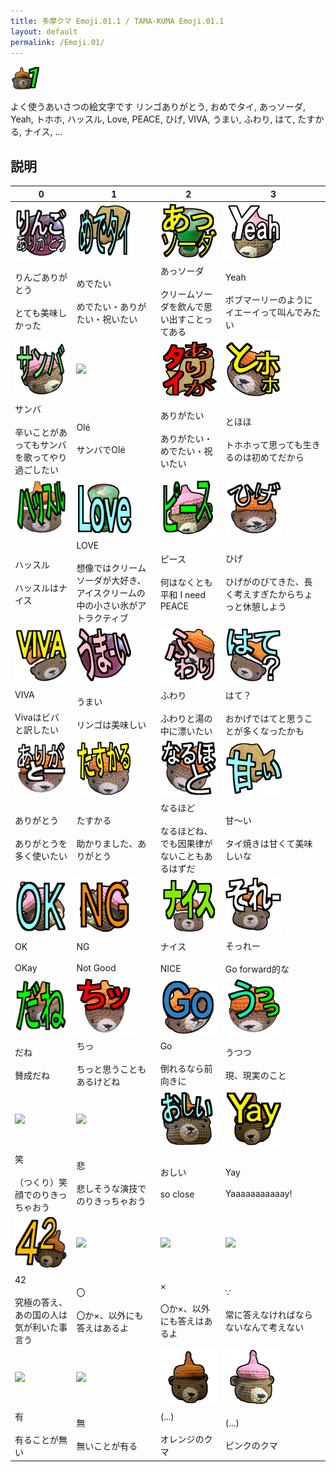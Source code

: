 ```yaml
---
title: 多摩クマ Emoji.01.1 / TAMA-KUMA Emoji.01.1
layout: default
permalink: /Emoji.01/
---
```


![](images\00_tab_PXL_20250218_223224922.png)

よく使うあいさつの絵文字です リンゴありがとう, おめでタイ, あっソーダ, Yeah, トホホ, ハッスル, Love, PEACE, ひげ, VIVA, うまい, ふわり, はて, たすかる, ナイス, ...

## 説明

| 0 | 1 | 2 | 3 |
|---|---|---|---|
| ![](images\01_りんごありがとう_IMG_4355_Apple.png)| ![](images\02_めでたい_IMG_4350_taiyaki.png)| ![](images\03_あっソーダ_PXL_20240623_052110621_クリームソーダ.png)| ![](images\04_YEAH_PXL_20240628_100118865_pink2.png)|
|りんごありがとう<br/><br/>とても美味しかった|めでたい<br/><br/>めでたい・ありがたい・祝いたい|あっソーダ<br/><br/>クリームソーダを飲んで思い出すことってある|Yeah<br/><br/>ボブマーリーのようにイエーイって叫んでみたい|
| ![](images\05_サンバ_PXL_20240628_100118865_pink2.png)| ![](images\06_Olé_PXL_20240628_100118865_pink2.png)| ![](images\07_ありがたい_IMG_4350_taiyaki.png)| ![](images\08_とほほ_IMG_4336.png)|
|サンバ<br/><br/>辛いことがあってもサンバを歌ってやり過ごしたい|Olé<br/><br/>サンバでOlé|ありがたい<br/><br/>ありがたい・めでたい・祝いたい|とほほ<br/><br/>トホホって思っても生きるのは初めてだから|
| ![](images\09_ハッスル_IMG_4348.png)| ![](images\10_LOVE_PXL_20240623_052110621_クリームソーダ.png)| ![](images\11_ピース_PXL_20240628_100118865_pink.png)| ![](images\12_ひげ_IMG_4336.png)|
|ハッスル<br/><br/>ハッスルはナイス|LOVE<br/><br/>想像ではクリームソーダが大好き、アイスクリームの中の小さい氷がアトラクティブ|ピース<br/><br/>何はなくとも平和 I need PEACE|ひげ<br/><br/>ひげがのびてきた、長く考えすぎたからちょっと休憩しよう|
| ![](images\13_VIVA_IMG_4348.png)| ![](images\14_うまい_IMG_4355_Apple.png)| ![](images\15_ふわり_IMG_4336.png)| ![](images\16_はて_IMG_4348.png)|
|VIVA<br/><br/>Vivaはビバと訳したい|うまい<br/><br/>リンゴは美味しい|ふわり<br/><br/>ふわりと湯の中に漂いたい|はて？<br/><br/>おかげではてと思うことが多くなったかも|
| ![](images\17_ありがとー_IMG_4336.png)| ![](images\18_たすかる__IMG_4334_orange.png)| ![](images\19_なるほど__IMG_4334_orange.png)| ![](images\20_甘い_IMG_4350_taiyaki.png)|
|ありがとう<br/><br/>ありがとうを多く使いたい|たすかる<br/><br/>助かりました、ありがとう|なるほど<br/><br/>なるほどね、でも因果律がないこともあるはずだ|甘～い<br/><br/>タイ焼きは甘くて美味しいな|
| ![](images\21_OK_PXL_20240628_100118865_pink.png)| ![](images\22_NG_PXL_20240628_100118865_pink.png)| ![](images\23_ナイス_IMG_4348.png)| ![](images\24_それー_IMG_4348.png)|
|OK<br/><br/>OKay|NG<br/><br/>Not Good|ナイス<br/><br/>NICE|そっれー<br/><br/>Go forward的な|
| ![](images\25_だね_IMG_4334_orange.png)| ![](images\26_ちっ_IMG_4336.png)| ![](images\27_Go_IMG_4336.png)| ![](images\28_うつつ_IMG_4336.png)|
|だね<br/><br/>賛成だね|ちっ<br/><br/>ちっと思うこともあるけどね|Go<br/><br/>倒れるなら前向きに|うつつ<br/><br/>現、現実のこと|
| ![](images\29_笑_PXL_20250218_223224922.png)| ![](images\30_悲_PXL_20250218_223206634.png)| ![](images\31_おしい_PXL_20250218_223224922.png)| ![](images\32_yay_PXL_20250218_223206634.png)|
|笑<br/><br/>（つくり）笑顔でのりきっちゃおう|悲<br/><br/>悲しそうな演技でのりきっちゃおう|おしい<br/><br/>so close|Yay<br/><br/>Yaaaaaaaaaaay!|
| ![](images\33_42_PXL_20250218_223206634.png)| ![](images\34_〇_PXL_20250218_223224922.png)| ![](images\35_×_PXL_20250218_223224922.png)| ![](images\36_∵_PXL_20240628_100118865_pink.png)|
|42<br/><br/>究極の答え、あの国の人は気が利いた事言う|〇<br/><br/>〇か×、以外にも答えはあるよ|×<br/><br/>〇か×、以外にも答えはあるよ|∵<br/><br/>常に答えなければならないなんて考えない|
| ![](images\37_有_PXL_20250218_223201760.png)| ![](images\38_無_PXL_20250218_223201760.png)| ![](images\39_plain_PXL_20250218_223206634.png)| ![](images\40_plain_PXL_20240628_100118865_pink.png)|
|有<br/><br/>有ることが無い|無<br/><br/>無いことが有る|(...)<br/><br/>オレンジのクマ|(...)<br/><br/>ピンクのクマ|

<!--
りんごありがとう
めでたい
あっソーダ
Yeah
サンバ
Olé
ありがたい
とほほ
ハッスル
LOVE
ピース
ひげ
VIVA
うまい
ふわり
はて？
ありがとう
たすかる
なるほど
甘～い
OK
NG
ナイス
そっれー
だね
ちっ
Go
うつつ
笑
悲
おしい
Yay
42
〇
×
∵
有
無
(...)
(...)

-->